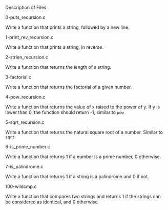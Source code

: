 Description of Files

0-puts_recursion.c

Write a function that prints a string, followed by a new line.

1-print_rev_recursion.c

Write a function that prints a string, in reverse.

2-strlen_recursion.c

Write a function that returns the length of a string.

3-factorial.c

Write a function that returns the factorial of a given number.

4-pow_recursion.c

Write a function that returns the value of x raised to the power of y. If y is lower than 0, the function should return -1, similar to ``pow``

5-sqrt_recursion.c

Write a function that returns the natural square root of a number. Similar to ``sqrt``

6-is_prime_number.c

Write a function that returns 1 if a number is a prime number, 0 otherwise.

7-is_palindrome.c

Write a function that returns 1 if a string is a palindrome and 0 if not.

100-wildcmp.c

Write a function that compares two strings and returns 1 if the strings can be considered as identical, and 0 otherwise.
